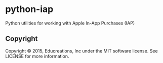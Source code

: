 # python-iap

Python utilities for working with Apple In-App Purchases (IAP)

## Copyright

Copyright © 2015, Educreations, Inc under the MIT software license. See LICENSE for more information.

